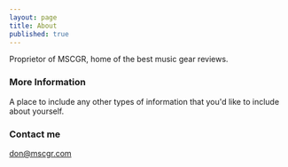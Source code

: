 ```yaml
---
layout: page
title: About
published: true
---
```


Proprietor of MSCGR, home of the best music gear reviews.

### More Information

A place to include any other types of information that you'd like to include about yourself. 

### Contact me

[don@mscgr.com](mailto:don@mscgr.com)